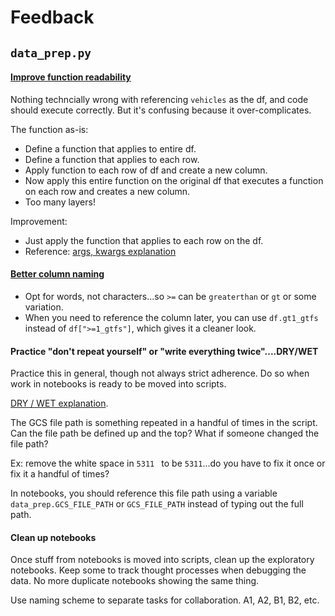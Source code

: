 # Feedback

## `data_prep.py`

#### [Improve function readability](https://github.com/cal-itp/data-analyses/blob/_5311/5311/data_prep.py#L65-L82)

Nothing techncially wrong with referencing `vehicles` as the df, and code should execute correctly. But it's confusing because it over-complicates.

The function as-is: 
* Define a function that applies to entire df.
* Define a function that applies to each row.
* Apply function to each row of df and create a new column.
* Now apply this entire function on the original df that executes a function on each row and creates a new column.
* Too many layers!

Improvement:
* Just apply the function that applies to each row on the df.
* Reference: [args, kwargs explanation](https://able.bio/rhett/python-functions-and-best-practices--78aclaa)


#### [Better column naming](https://github.com/cal-itp/data-analyses/blob/_5311/5311/data_prep.py#L91-L94)

* Opt for words, not characters...so `>=` can be `greaterthan` or `gt` or some variation. 
* When you need to reference the column later, you can use `df.gt1_gtfs` instead of `df[">=1_gtfs"]`, which gives it a cleaner look.

#### Practice "don't repeat yourself" or "write everything twice"....DRY/WET

Practice this in general, though not always strict adherence. Do so when work in notebooks is ready to be moved into scripts.

[DRY / WET explanation](https://dev.to/wuz/stop-trying-to-be-so-dry-instead-write-everything-twice-wet-5g33). 

The GCS file path is something repeated in a handful of times in the script. Can the file path be defined up and the top? What if someone changed the file path? 

Ex: remove the white space in `5311 ` to be `5311`...do you have to fix it once or fix it a handful of times? 

In notebooks, you should reference this file path using a variable `data_prep.GCS_FILE_PATH` or `GCS_FILE_PATH` instead of typing out the full path.


#### Clean up notebooks

Once stuff from notebooks is moved into scripts, clean up the exploratory notebooks. Keep some to track thought processes when debugging the data. No more duplicate notebooks showing the same thing.

Use naming scheme to separate tasks for collaboration. A1, A2, B1, B2, etc.

